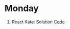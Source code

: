 # **Monday**
1. React Kata:  Solution [Code](https://github.com/lsotoj/CoreCodeChallenges/blob/master/week9/kataReact.jsx) 
